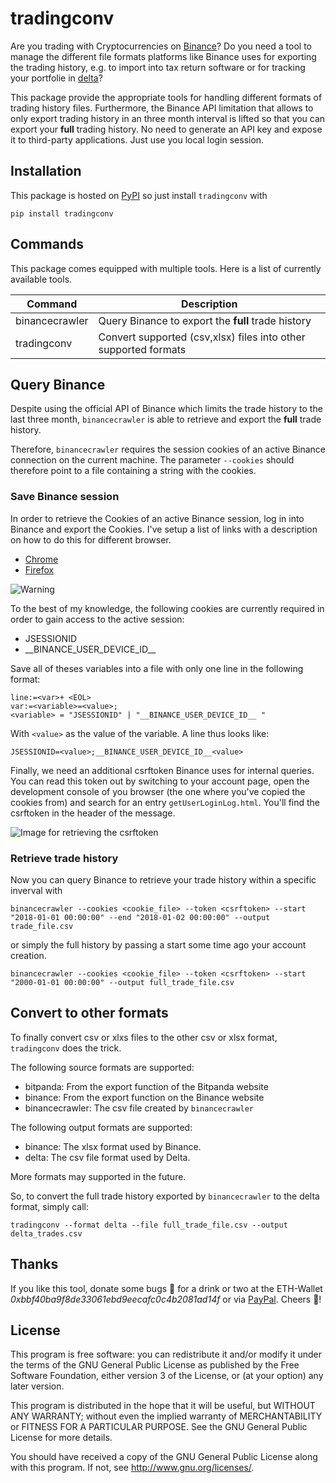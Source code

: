 # tradingconv

Are you trading with Cryptocurrencies on [Binance](https://www.binance.com/)? Do you need a tool to manage the different file formats platforms 
like Binance uses for exporting the trading history, e.g. to import into tax return software or for tracking your 
portfolie in [delta](https://www.producthunt.com/posts/delta)? 

This package provide the appropriate tools for handling different formats of trading history files. Furthermore, the 
Binance API limitation that allows to only export trading history in an three month interval is lifted so that you can
export your **full** trading history. No need to generate an API key and expose it to third-party applications. Just 
use you local login session.

## Installation

This package is hosted on [PyPI](https://pypi.org/project/tradingconv/) so just install `tradingconv` with

```
pip install tradingconv
```

## Commands

This package comes equipped with multiple tools. Here is a list of currently available tools.

| Command          |  Description                                                 |
| -----------------| -------------------------------------------------------------|
| binancecrawler   | Query Binance to export the **full** trade history   |
| tradingconv      | Convert supported (csv,xlsx) files into other supported formats |



## Query Binance

Despite using the official API of Binance which limits the trade history to the last three month, 
`binancecrawler` is able to retrieve and export the **full** trade history.

Therefore, `binancecrawler` requires the session cookies of an active Binance connection on the current machine. 
The parameter `--cookies` should therefore point to a file containing a string with the cookies. 

### Save Binance session
In order to retrieve the Cookies of an active Binance session, log in into Binance and export the Cookies.
I've setup a list of links with a description on how to do this for different browser.

* [Chrome](https://developers.google.com/web/tools/chrome-devtools/manage-data/cookies)
* [Firefox](https://developer.mozilla.org/en-US/docs/Tools/Storage_Inspector#storage-tree)


![Warning](https://raw.githubusercontent.com/larsklitzke/binance2delta/master/doc/warning.png)

To the best of my knowledge, the following cookies are currently required in order to gain access to the active
session:

* JSESSIONID
* \_\_BINANCE_USER_DEVICE_ID\_\_

Save all of theses variables into a file with only one line in the following format:

```
line:=<var>+ <EOL>
var:=<variable>=<value>;
<variable> = "JSESSIONID" | "__BINANCE_USER_DEVICE_ID__ "
```

With ``<value>`` as the value of the variable. A line thus looks like:

```
JSESSIONID=<value>;__BINANCE_USER_DEVICE_ID__<value>
```

Finally, we need an additional csrftoken Binance uses for internal queries. You can read this token out by switching to 
your account page, open the development console of you browser (the one where you've copied the cookies from) and search
for an entry `getUserLoginLog.html`. You'll find the csrftoken in the header of the message.

![Image for retrieving the csrftoken](https://raw.githubusercontent.com/larsklitzke/binance2delta/master/doc/csrftoken_readout.jpg)

### Retrieve trade history

Now you can query Binance to retrieve your trade history within a specific inverval with

```
binancecrawler --cookies <cookie_file> --token <csrftoken> --start "2018-01-01 00:00:00" --end "2018-01-02 00:00:00" --output trade_file.csv
```

or simply the full history by passing a start some time ago your account creation. 

```
binancecrawler --cookies <cookie_file> --token <csrftoken> --start "2000-01-01 00:00:00" --output full_trade_file.csv
```

## Convert to other formats

To finally convert csv or xlxs files to the other csv or xlsx format, `tradingconv` does the trick.

The following source formats are supported:

* bitpanda: From the export function of the Bitpanda website
* binance: From the export function on the Binance website
* binancecrawler: The csv file created by `binancecrawler`

The following output formats are supported:

* binance: The xlsx format used by Binance.
* delta: The csv file format used by Delta.

More formats may supported in the future.

So, to convert the full trade history exported by `binancecrawler` to the delta format, simply call:

```
tradingconv --format delta --file full_trade_file.csv --output delta_trades.csv
```


## Thanks
If you like this tool, donate some bugs 💸 for a drink or two at the ETH-Wallet *0xbbf40ba9f8de33061ebd9eecafc0c4b2081ad14f*
or via [PayPal](https://www.paypal.me/LarsKlitzke). Cheers 🍻!

## License

This program is free software: you can redistribute it and/or modify
it under the terms of the GNU General Public License as published by
the Free Software Foundation, either version 3 of the License, or
(at your option) any later version.

This program is distributed in the hope that it will be useful,
but WITHOUT ANY WARRANTY; without even the implied warranty of
MERCHANTABILITY or FITNESS FOR A PARTICULAR PURPOSE.  See the
GNU General Public License for more details.

You should have received a copy of the GNU General Public License
along with this program.  If not, see <http://www.gnu.org/licenses/>.

